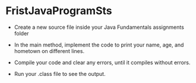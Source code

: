 # FristJavaProgramSts

- Create a new source file inside your Java Fundamentals assignments folder

- In the main method, implement the code to print your name, age, and hometown on different lines.

- Compile your code and clear any errors, until it compiles without errors.

- Run your .class file to see the output.